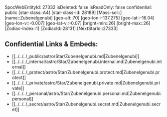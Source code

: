 ﻿---
location: [-16.04,-137.275,70]
type: Star
tags:
- astro/Star

---
SpocWebEntityId: 27332
isDeleted: false
isReadOnly: false
confidential: public
[star-class::A4]
[star-class-id::28189]
[Mass-sol::]
[name::Zubenelgenubi]
[geo-alt::70]
[geo-lon::-137.275]
[geo-lat::-16.04]
[geo-lon-v::-0.007]
[geo-lat-v::-0.07]
[bright-min::26]
[bright-max::26]
[Zodiac-index::1]
[ZodiacId::28131]
[NextStarId::27333]



## Confidential Links & Embeds: 
- [[../../../_public/astro/Star/Zubenelgenubi.md|Zubenelgenubi]] 
- [[../../../_internal/astro/Star/Zubenelgenubi.internal.md|Zubenelgenubi.internal]] 
- [[../../../_protect/astro/Star/Zubenelgenubi.protect.md|Zubenelgenubi.protect]] 
- [[../../../_private/astro/Star/Zubenelgenubi.private.md|Zubenelgenubi.private]] 
- [[../../../_personal/astro/Star/Zubenelgenubi.personal.md|Zubenelgenubi.personal]] 
- [[../../../_secret/astro/Star/Zubenelgenubi.secret.md|Zubenelgenubi.secret]] 
